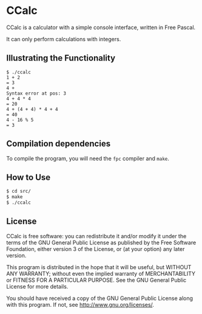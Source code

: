 # CCalc
CCalc is a calculator with a simple console interface, written in Free Pascal.

It can only perform calculations with integers.

## Illustrating the Functionality
```
$ ./ccalc
1 + 2
= 3
4 +
Syntax error at pos: 3
4 + 4 * 4
= 20
4 + (4 + 4) * 4 + 4
= 40
4 - 16 % 5
= 3
```

## Compilation dependencies
To compile the program, you will need the `fpc` compiler and `make`.

## How to Use
```sh
$ cd src/
$ make
$ ./ccalc
```

## License
CCalc is free software: you can redistribute it and/or modify
it under the terms of the GNU General Public License as published by
the Free Software Foundation, either version 3 of the License, or
(at your option) any later version.


This program is distributed in the hope that it will be useful,
but WITHOUT ANY WARRANTY; without even the implied warranty of
MERCHANTABILITY or FITNESS FOR A PARTICULAR PURPOSE.  See the
GNU General Public License for more details.

You should have received a copy of the GNU General Public License
along with this program.  If not, see <http://www.gnu.org/licenses/>.
